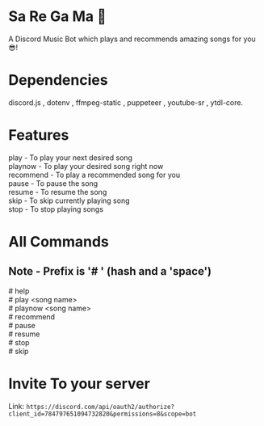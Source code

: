 # Sa Re Ga Ma :musical_note:
A Discord Music Bot which plays and recommends amazing songs for you :sunglasses:! 

# Dependencies
discord.js , dotenv , ffmpeg-static , puppeteer , youtube-sr , ytdl-core.

# Features
play - To play your next desired song <br/>
playnow - To play your desired song right now <br/>
recommend - To play a recommended song for you <br/>
pause - To pause the song <br/>
resume - To resume the song <br/>
skip - To skip currently playing song <br/>
stop - To stop playing songs <br/>

# All Commands
## Note - Prefix is '# ' (hash and a 'space') <br/>
 \#  help <br/>
 \# play \<song name><br/>
 \# playnow \<song name><br/>
 \# recommend <br/>
 \# pause <br/>
 \# resume <br/>
 \# stop <br/>
 \# skip 
 
 # Invite To your server
 Link: `https://discord.com/api/oauth2/authorize?client_id=784797651094732820&permissions=8&scope=bot`
